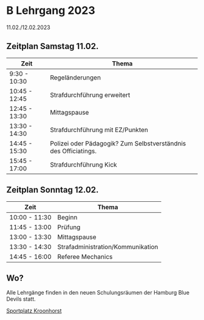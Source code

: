 # B Lehrgang 2023

11.02./12.02.2023

## Zeitplan Samstag 11.02.
|Zeit	|Thema |
|-- |-- |
|9:30	- 10:30   |Regeländerungen|
|10:45 - 12:45	|Strafdurchführung erweitert|
|12:45 - 13:30	|Mittagspause|
|13:30 - 14:30	|Strafdurchführung mit EZ/Punkten|
|14:45 - 15:30	|Polizei oder Pädagogik? Zum Selbstverständnis des Officiatings.|
|15:45 - 17:00	|Strafdurchführung Kick|

## Zeitplan Sonntag 12.02.
|Zeit	|Thema |
|-- |-- |
|10:00 - 11:30	|Beginn|
|11:45 - 13:00	|Prüfung|
|13:00 - 13:30	|Mittagspause|
|13:30 - 14:30	|Strafadministration/Kommunikation|
|14:45 - 16:00	|Referee Mechanics|

## Wo?
Alle Lehrgänge finden in den neuen Schulungsräumen der Hamburg Blue Devils statt.

[Sportplatz Kroonhorst](https://www.google.com/maps/place/Sportplatz+Kroonhorst/@53.5936237,9.8482714,17.68z/data=!4m5!3m4!1s0x47b1877819f7c7e1:0x71c7c59cb65fdea1!8m2!3d53.5929143!4d9.8500437)
